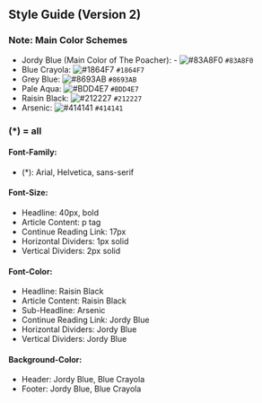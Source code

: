 ## Style Guide (Version 2)
### Note: Main Color Schemes
  * Jordy Blue (Main Color of The Poacher): - ![#83A8F0](https://placehold.it/15/83A8F0/000000?text=+) `#83A8F0`
  * Blue Crayola: ![#1864F7](https://placehold.it/15/1864F7/000000?text=+) `#1864F7`
  * Grey Blue: ![#8693AB](https://placehold.it/15/8693AB/000000?text=+) `#8693AB`
  * Pale Aqua: ![#BDD4E7](https://placehold.it/15/BDD4E7/000000?text=+) `#BDD4E7`
  * Raisin Black: ![#212227](https://placehold.it/15/212227/000000?text=+) `#212227`
  * Arsenic: ![#414141](https://placehold.it/15/414141/000000?text=+) `#414141`
### (*) = all
#### Font-Family:
  * (*): Arial, Helvetica, sans-serif
#### Font-Size:
  * Headline: 40px, bold
  * Article Content: p tag
  * Continue Reading Link: 17px
  * Horizontal Dividers: 1px solid
  * Vertical Dividers: 2px solid
#### Font-Color:
  * Headline: Raisin Black
  * Article Content: Raisin Black
  * Sub-Headline: Arsenic
  * Continue Reading Link: Jordy Blue
  * Horizontal Dividers: Jordy Blue
  * Vertical Dividers: Jordy Blue
#### Background-Color:
  * Header: Jordy Blue, Blue Crayola
  * Footer: Jordy Blue, Blue Crayola
